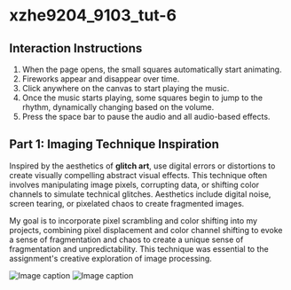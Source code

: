 # xzhe9204_9103_tut-6
## Interaction Instructions
1. When the page opens, the small squares automatically start animating.
2. Fireworks appear and disappear over time.
3. Click anywhere on the canvas to start playing the music.
4. Once the music starts playing, some squares begin to jump to the rhythm, dynamically changing based on the volume.
5. Press the space bar to pause the audio and all audio-based effects.

## Part 1: Imaging Technique Inspiration

Inspired by the aesthetics of **glitch art**,  use digital errors or distortions to create visually compelling abstract visual effects. This technique often involves manipulating image pixels, corrupting data, or shifting color channels to simulate technical glitches. Aesthetics include digital noise, screen tearing, or pixelated chaos to create fragmented images.

My goal is to incorporate pixel scrambling and color shifting into my projects, combining pixel displacement and color channel shifting to evoke a sense of fragmentation and chaos to create a unique sense of fragmentation and unpredictability. This technique was essential to the assignment's creative exploration of image processing.

![Image caption](image/pic1.jpg)
![Image caption](image/pic2.jpg)